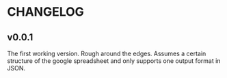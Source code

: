 # CHANGELOG

## v0.0.1

The first working version. Rough around the edges. Assumes a certain
structure of the google spreadsheet and only supports one output format
in JSON.
